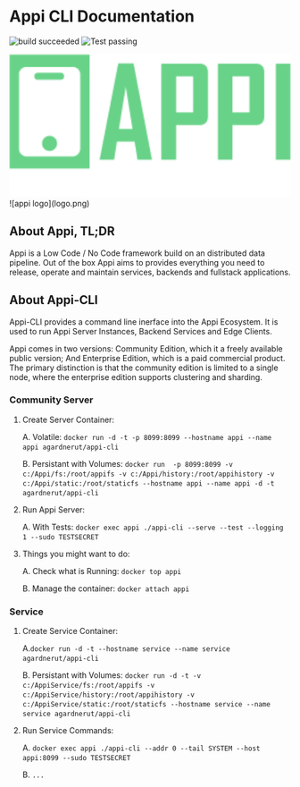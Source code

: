 # Appi CLI Documentation

![build succeeded](https://img.shields.io/badge/build-succeeded-brightgreen.svg) ![Test passing](https://img.shields.io/badge/Tests-passing-brightgreen.svg)

<img src="logo.png" width="800">
![appi logo](logo.png)

## About Appi, TL;DR

Appi is a Low Code / No Code framework build on an distributed data pipeline. Out of the box Appi aims to provides everything you need to release, operate and maintain services, backends and fullstack applications.

## About Appi-CLI

Appi-CLI provides a command line inerface into the Appi Ecosystem. It is used to run Appi Server Instances, Backend Services and Edge Clients.

Appi comes in two versions: Community Edition, which it a freely available public version; And Enterprise Edition, which is a paid commercial product. The primary distinction is that the community edition is limited to a single node, where the enterprise edition supports clustering and sharding.

### Community Server

1. Create Server Container:

    A. Volatile: `docker run -d -t -p 8099:8099 --hostname appi --name appi agardnerut/appi-cli`

    B. Persistant with Volumes: `docker run  -p 8099:8099 -v c:/Appi/fs:/root/appifs -v c:/Appi/history:/root/appihistory -v c:/Appi/static:/root/staticfs --hostname appi --name appi -d -t agardnerut/appi-cli`

2. Run Appi Server:

    A. With Tests: `docker exec appi ./appi-cli --serve --test --logging 1 --sudo TESTSECRET`

3. Things you might want to do: 

    A. Check what is Running: `docker top appi`

    B. Manage the container: `docker attach appi`

### Service

1. Create Service Container: 

    A.`docker run -d -t --hostname service --name service agardnerut/appi-cli`

    B. Persistant with Volumes: `docker run -d -t -v c:/AppiService/fs:/root/appifs -v c:/AppiService/history:/root/appihistory -v c:/AppiService/static:/root/staticfs --hostname service --name service agardnerut/appi-cli`

2. Run Service Commands: 

    A. `docker exec appi ./appi-cli --addr 0 --tail SYSTEM --host appi:8099 --sudo TESTSECRET`

    B. `...`
